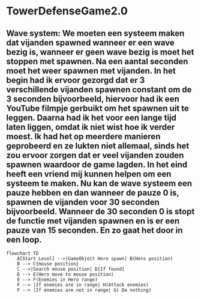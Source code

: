 # TowerDefenseGame2.0
## Wave system: We moeten een systeem maken dat vijanden spawned wanneer er een wave bezig is, wanneer er geen wave bezig is moet het stoppen met spawnen. Na een aantal seconden moet het weer spawnen met vijanden. In het begin had ik ervoor gezorgd dat er 3 verschillende vijanden spawnen constant om de 3 seconden bijvoorbeeld, hiervoor had ik een YouTube filmpje gerbuikt om het spawnen uit te leggen. Daarna had ik het voor een lange tijd laten liggen, omdat ik niet wist hoe ik verder moest. Ik had het op meerdere manieren geprobeerd en ze lukten niet allemaal, sinds het zou ervoor zorgen dat er veel vijanden zouden spawnen waardoor de game lagden. In het eind heeft een vriend mij kunnen helpen om een systeem te maken. Nu kan de wave systeem een pauze hebben en dan wanneer de pauze 0 is, spawnen de vijanden voor 30 seconden bijvoorbeeld. Wanneer de 30 seconden 0 is stopt de functie met vijanden spawnen en is er een pauze van 15 seconden. En zo gaat het door in een loop.
```mermaid
flowchart TD
    A[Start Level] -->|GameObject Hero spawn| B(Hero position)
    B --> C{mouse position}
    C -->|Search mouse position| D[If found]
    D --> E(Hero move to mouse position)
    E --> F(Enemies in Hero range)
    F --> |If enemies are in range| H(Attack enemies)
    F --> |If enemies are not in range| G( Do nothing)
